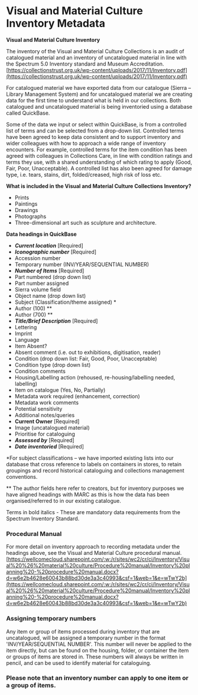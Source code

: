 # Visual and Material Culture Inventory Metadata

**Visual and Material Culture Inventory**

The inventory of the Visual and Material Culture Collections is an audit of catalogued material and an inventory of uncatalogued material in line with the Spectrum 5.0 Inventory standard and Museum Accreditation. [https://collectionstrust.org.uk/wp-content/uploads/2017/11/Inventory.pdf](https://collectionstrust.org.uk/wp-content/uploads/2017/11/Inventory.pdf)

For catalogued material we have exported data from our catalogue \(Sierra – Library Management System\) and for uncatalogued material we are creating data for the first time to understand what is held in our collections. Both catalogued and uncatalogued material is being inventoried using a database called QuickBase.

Some of the data we input or select within QuickBase, is from a controlled list of terms and can be selected from a drop-down list. Controlled terms have been agreed to keep data consistent and to support inventory and wider colleagues with how to approach a wide range of inventory encounters. For example, controlled terms for the item condition has been agreed with colleagues in Collections Care, in line with condition ratings and terms they use, with a shared understanding of which rating to apply \(Good, Fair, Poor, Unacceptable\). A controlled list has also been agreed for damage type, i.e. tears, stains, dirt, folded/creased, high risk of loss etc.

**What is included in the Visual and Material Culture Collections Inventory?**

* Prints
* Paintings
* Drawings
* Photographs
* Three-dimensional art such as sculpture and architecture.

**Data headings in QuickBase**

* _**Current location**_ \[Required\]
* _**Iconographic number**_ \[Required\]
* Accession number
* Temporary number \(INV/YEAR/SEQUENTIAL NUMBER\)
* _**Number of Items**_ \[Required\]
* Part numbered \(drop down list\)
* Part number assigned
* Sierra volume field
* Object name \(drop down list\)
* Subject \(Classification/theme assigned\) \*
* Author \(100\) \*\*
* Author \(700\) \*\*
* _**Title/Brief Description**_ \[Required\]
* Lettering
* Imprint
* Language
* Item Absent?
* Absent comment \(i.e. out to exhibitions, digitisation, reader\)
* Condition \(drop down list: Fair, Good, Poor, Unacceptable\)
* Condition type \(drop down list\)
* Condition comments
* Housing/Labelling action \(rehoused, re-housing/labelling needed, labelling\)
* Item on catalogue \(Yes, No, Partially\)
* Metadata work required \(enhancement, correction\)
* Metadata work comments
* Potential sensitivity
* Additional notes/queries
* **Current Owner** \[Required\]
* Image \(uncatalogued material\)
* Prioritise for cataloguing
* _**Assessed by**_ \[Required\]
* _**Date inventoried**_ \[Required\]

\*For subject classifications – we have imported existing lists into our database that cross reference to labels on containers in stores, to retain groupings and record historical cataloguing and collections management conventions.

\*\* The author fields here refer to creators, but for inventory purposes we have aligned headings with MARC as this is how the data has been organised/referred to in our existing catalogue.

Terms in bold italics - These are mandatory data requirements from the Spectrum Inventory Standard.



### Procedural Manual

For more detail on inventory approach to recording metadata under the headings above, see the Visual and Material Culture procedural manual. [https://wellcomecloud.sharepoint.com/:w:/r/sites/wc2/cr/ci/Inventory/Visual%20%26%20material%20culture/Procedure%20manual/Inventory%20planning%20-%20procedure%20manual.docx?d=w6e2b4628e60043b88bd30de3a3c40993&csf=1&web=1&e=wTwY2b](https://wellcomecloud.sharepoint.com/:w:/r/sites/wc2/cr/ci/Inventory/Visual%20%26%20material%20culture/Procedure%20manual/Inventory%20planning%20-%20procedure%20manual.docx?d=w6e2b4628e60043b88bd30de3a3c40993&csf=1&web=1&e=wTwY2b)

### Assigning temporary numbers

Any item or group of items processed during inventory that are uncatalogued, will be assigned a temporary number in the format 'INV/YEAR/SEQUENTIAL NUMBER'. This number will never be applied to the item directly, but can be found on the housing, folder, or container the item or groups of items are stored in. These numbers will always be written in pencil, and can be used to identify material for cataloguing.

### Please note that an inventory number can apply to one item or a group of items.

